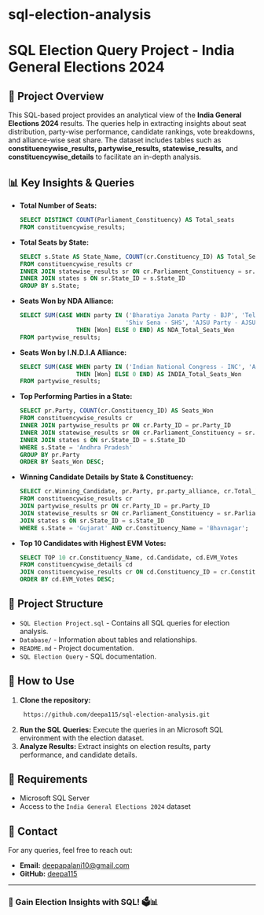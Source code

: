 # sql-election-analysis
# SQL Election Query Project - India General Elections 2024

## 📌 Project Overview
This SQL-based project provides an analytical view of the **India General Elections 2024** results. The queries help in extracting insights about seat distribution, party-wise performance, candidate rankings, vote breakdowns, and alliance-wise seat share. The dataset includes tables such as **constituencywise_results, partywise_results, statewise_results,** and **constituencywise_details** to facilitate an in-depth analysis.

## 📊 Key Insights & Queries
- **Total Number of Seats:**
  ```sql
  SELECT DISTINCT COUNT(Parliament_Constituency) AS Total_seats
  FROM constituencywise_results;
  ```
- **Total Seats by State:**
  ```sql
  SELECT s.State AS State_Name, COUNT(cr.Constituency_ID) AS Total_Seats
  FROM constituencywise_results cr
  INNER JOIN statewise_results sr ON cr.Parliament_Constituency = sr.Parliament_Constituency
  INNER JOIN states s ON sr.State_ID = s.State_ID
  GROUP BY s.State;
  ```
- **Seats Won by NDA Alliance:**
  ```sql
  SELECT SUM(CASE WHEN party IN ('Bharatiya Janata Party - BJP', 'Telugu Desam - TDP', 'Janata Dal (United) - JD(U)',
                                'Shiv Sena - SHS', 'AJSU Party - AJSUP', 'Apna Dal (Soneylal) - ADAL')
                  THEN [Won] ELSE 0 END) AS NDA_Total_Seats_Won
  FROM partywise_results;
  ```
- **Seats Won by I.N.D.I.A Alliance:**
  ```sql
  SELECT SUM(CASE WHEN party IN ('Indian National Congress - INC', 'Aam Aadmi Party - AAAP', 'All India Trinamool Congress - AITC')
                  THEN [Won] ELSE 0 END) AS INDIA_Total_Seats_Won
  FROM partywise_results;
  ```
- **Top Performing Parties in a State:**
  ```sql
  SELECT pr.Party, COUNT(cr.Constituency_ID) AS Seats_Won
  FROM constituencywise_results cr
  INNER JOIN partywise_results pr ON cr.Party_ID = pr.Party_ID
  INNER JOIN statewise_results sr ON cr.Parliament_Constituency = sr.Parliament_Constituency
  INNER JOIN states s ON sr.State_ID = s.State_ID
  WHERE s.State = 'Andhra Pradesh'
  GROUP BY pr.Party
  ORDER BY Seats_Won DESC;
  ```
- **Winning Candidate Details by State & Constituency:**
  ```sql
  SELECT cr.Winning_Candidate, pr.Party, pr.party_alliance, cr.Total_Votes, cr.Margin, cr.Constituency_Name, s.State
  FROM constituencywise_results cr
  JOIN partywise_results pr ON cr.Party_ID = pr.Party_ID
  JOIN statewise_results sr ON cr.Parliament_Constituency = sr.Parliament_Constituency
  JOIN states s ON sr.State_ID = s.State_ID
  WHERE s.State = 'Gujarat' AND cr.Constituency_Name = 'Bhavnagar';
  ```
- **Top 10 Candidates with Highest EVM Votes:**
  ```sql
  SELECT TOP 10 cr.Constituency_Name, cd.Candidate, cd.EVM_Votes
  FROM constituencywise_details cd
  JOIN constituencywise_results cr ON cd.Constituency_ID = cr.Constituency_ID
  ORDER BY cd.EVM_Votes DESC;
  ```

## 📂 Project Structure
- `SQL Election Project.sql` - Contains all SQL queries for election analysis.
- `Database/` - Information about tables and relationships.
- `README.md` - Project documentation.
- `SQL Election Query` - SQL documentation.

## 🚀 How to Use
1. **Clone the repository:**
   ```bash
    https://github.com/deepa115/sql-election-analysis.git
   ```
2. **Run the SQL Queries:** Execute the queries in an Microsoft SQL environment with the election dataset.
3. **Analyze Results:** Extract insights on election results, party performance, and candidate details.

## 📌 Requirements
- Microsoft SQL Server
- Access to the `India General Elections 2024` dataset

## 📧 Contact
For any queries, feel free to reach out:
- **Email:** deepapalani10@gmail.com
- **GitHub:** [deepa115](https://github.com/deepa115)

---
### 🚀 Gain Election Insights with SQL! 🗳️📊

